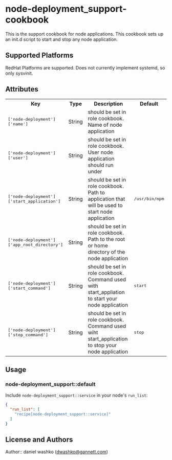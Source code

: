 # node-deployment_support-cookbook

This is the support cookbook for node applications. This cookbook sets up an init.d script to start and stop any node application. 
## Supported Platforms

RedHat Platforms are supported. Does not currently implement systemd, so only sysvinit.

## Attributes

<table>
  <tr>
    <th>Key</th>
    <th>Type</th>
    <th>Description</th>
    <th>Default</th>
  </tr>
  <tr>
    <td><tt>['node-deployment']['name']</tt></td>
    <td>String</td>
    <td>should be set in role cookbook. Name of node application</td>
    <td><tt></tt></td>
  </tr>
  <tr>
    <td><tt>['node-deployment']['user']</tt></td>
    <td>String</td>
    <td>should be set in role cookbook. User node application should run under</td>
    <td><tt></tt></td>
  </tr>
  <tr>
    <td><tt>['node-deployment']['start_application']</tt></td>
    <td>String</td>
    <td>should be set in role cookbook. Path to application that will be used to start node application</td>
    <td><tt>/usr/bin/npm</tt></td>
  </tr>
  <tr>
    <td><tt>['node-deployment']['app_root_directory']</tt></td>
    <td>String</td>
    <td>should be set in role cookbook. Path to the root or home directory of the node application</td>
    <td><tt></tt></td>
  </tr>
  <tr>
    <td><tt>['node-deployment']['start_command']</tt></td>
    <td>String</td>
    <td>should be set in role cookbook. Command used with start_appliation to start your node application</td>
    <td><tt>start</tt></td>
  </tr>
  <tr>
    <td><tt>['node-deployment']['stop_command']</tt></td>
    <td>String</td>
    <td>should be set in role cookbook. Command used wiht start_application to stop your node application</td>
    <td><tt>stop</tt></td>
  </tr>
</table>

## Usage

### node-deployment_support::default

Include `node-deployment_support::service` in your node's `run_list`:

```json
{
  "run_list": [
    "recipe[node-deployment_support::service]"
  ]
}
```

## License and Authors

Author:: daniel washko (<dwashko@gannett.com>)
